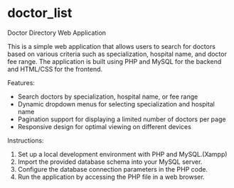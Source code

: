 # doctor_list
Doctor Directory Web Application

This is a simple web application that allows users to search for doctors based on various criteria such as specialization, hospital name, and doctor fee range. The application is built using PHP and MySQL for the backend and HTML/CSS for the frontend.

Features:
- Search doctors by specialization, hospital name, or fee range
- Dynamic dropdown menus for selecting specialization and hospital name
- Pagination support for displaying a limited number of doctors per page
- Responsive design for optimal viewing on different devices

Instructions:
1. Set up a local development environment with PHP and MySQL.(Xampp)
2. Import the provided database schema into your MySQL server.
3. Configure the database connection parameters in the PHP code.
4. Run the application by accessing the PHP file in a web browser.
